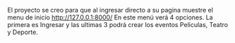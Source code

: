 El proyecto se creo para que al ingresar directo a su pagina muestre el menu de inicio
http://127.0.0.1:8000/
En este menú verá 4 opciones.
La primera es Ingresar y las ultimas 3 podrá crear los eventos Peliculas, Teatro y Deporte.

